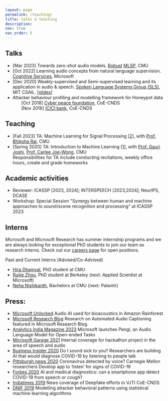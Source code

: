 ```yaml
---
layout: page
permalink: /teaching/
title: talks & teaching
description:
nav: true
nav_order: 5
---
```

## Talks
- [Mar 2023] Towards zero-shot audio models. [Robust](http://www.cs.cmu.edu/~robust/) [MLSP](http://mlsp.cs.cmu.edu/), CMU <br>
- [Oct 2022] Learning audio concepts from natural language supervision. [Cognitive Services](https://azure.microsoft.com/en-us/products/cognitive-services/), Microsoft <br>
- [Dec 2020] Weakly-supervised and Semi-supervised learning and its application in audio & speech. [Spoken Language Systems Group (SLS)](http://groups.csail.mit.edu/sls/), MIT CSAIL. [[slides]](https://drive.google.com/file/d/1tEyTNbvT5To16fBC_cSVadTI4oFb_s7r/view) <br>
- Attacker behaviour profiling and modelling framework for Honeypot data <br>
&nbsp;&nbsp;&nbsp;&nbsp;&nbsp;&nbsp; [Oct 2018] [Cyber peace foundation](https://en.wikipedia.org/wiki/Cyberpeace_Foundation), CoE-CNDS <br>
&nbsp;&nbsp;&nbsp;&nbsp;&nbsp;&nbsp; [Nov 2018] [ICICI bank](https://en.wikipedia.org/wiki/ICICI_Bank), CoE-CNDS <br>

## Teaching
- [Fall 2023] TA: Machine Learning for Signal Processing [[2]](https://mlsp2023.cs.cmu.edu/), with [Prof. Bhiksha Raj](http://mlsp.cs.cmu.edu/people/bhiksha/), CMU <br>
- [Spring 2020] TA: Introduction to Machine Learning [[1]](https://soham97.github.io/), with [Prof. Gauri Joshi](http://www.andrew.cmu.edu/user/gaurij/), [Prof. Carlee Joe-Wong](http://www.andrew.cmu.edu/user/cjoewong/), CMU <br>
Responsibilities for TA include conducting recitations, weekly office hours, create and grade homeworks
<!--## - [Fall 2018] TA: Neural Networks and Fuzzy Logic, with [Prof. Faruk Kazi](), VJTI. <br>
&nbsp;&nbsp;&nbsp;&nbsp;&nbsp;&nbsp; Responsibilities include creating and improving assignments and homeworks.-->

## Academic activities
- Reviewer: ICASSP [2023, 2024]; INTERSPEECH [2023,2024]; NeurIPS, DCASE
- Workshop: Special Session "Synergy between human and machine approaches to sound/scene recognition and processing" at ICASSP 2023 

## Interns
Microsoft and Microsoft Research has summer internship programs and we are always looking for exceptional PhD students to join our team as research interns. Check out our [careers page](https://careers.microsoft.com/us/en) for open positions.

Past and Current Interns (Advised/Co-Advised)
- [Hira Dhamyal](https://www.linkedin.com/in/hiradhamyal), PhD student at CMU
- [Ruijie Zhou](https://scholar.google.com/citations?user=lAbyUI8AAAAJ), PhD student at Berkeley (next: Applied Scientist at Microsoft)
- [Neha Nishikanth](https://www.linkedin.com/in/neha-nishikant), Bachelors at CMU (next: Palantir)

## Press:
- [Microsoft Unlocked](https://unlocked.microsoft.com/bioacoustics/) Audio AI used for bioacoustics in Amazon Rainforest
- [Microsoft Research Blog](https://www.microsoft.com/en-us/research/blog/research-focus-week-of-april-1-2024/) Research on Automated Audio Captioning featured in Microsoft Research Blog. 
- [Analytics India Magazine 2023](https://analyticsindiamag.com/microsoft-launches-pengi-an-audio-language-model-for-open-ended-tasks) Microsoft launches Pengi, an Audio Language Model for Open-ended Tasks
- [Microsoft Garage 2021](https://www.credly.com/badges/52315cc2-c5b5-46d1-a73b-e26f0b5899c3/public_url) Internal coverage for hackathon project in the area of speech and audio
- [Business Insider 2020](https://www.businessinsider.com/ai-labs-diagnose-covid-19-voice-listening-talk-2020-4) Do I sound sick to you? Researchers are building AI that would diagnose COVID-19 by listening to people talk
- [Pittsburgh news 2020](https://pittsburgh.cbslocal.com/2020/03/31/carnegie-mellon-university-coronavirus-voice-app/) Coronavirus detected by voice? Carnegie Mellon researchers Develop app to ‘listen’ for signs of COVID-19
- [Forbes 2020](https://www.forbes.com/sites/marcwebertobias/2020/05/05/ai-and-medical-diagnostics-can-a-smartphone-app-detect-covid-19-from-speech-or-a-cough/?sh=3aa0973f5436) AI and medical diagnostics: can a smartphone app detect COVID-19 from speech or cough?
- [Indiatimes 2019](https://www.indiatimes.com/technology/science-and-future/mumbai-s-oldest-tech-college-installs-ai-supercomputer-to-skill-students-attract-startups-372319.html) News coverage of Deepfake efforts in VJTI CoE-CNDS
- [DNIF 2019](https://dnif.it/ai-ml-cyber-security/blog/modelling-attackers-behavioral-patterns.html) Modelling attacker behavioral patterns using statistical machine learning algorithms
